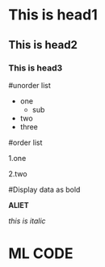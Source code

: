 # This is head1
## This is head2
### This is head3

#unorder list
* one
    * sub
* two
* three

#order list

1.one

2.two

#Display data as bold

**ALIET**


*this is italic*

# ML CODE

